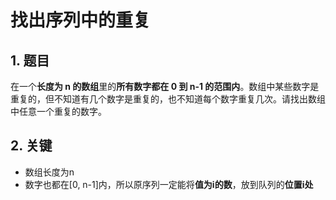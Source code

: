 # 找出序列中的重复

## 1. 题目

在一个**长度为 n 的数组**里的**所有数字都在 0 到 n-1 的范围内**。数组中某些数字是重复的，但不知道有几个数字是重复的，也不知道每个数字重复几次。请找出数组中任意一个重复的数字。

## 2. 关键

- 数组长度为n
- 数字也都在[0, n-1]内，所以原序列一定能将**值为i的数**，放到队列的**位置i处**
